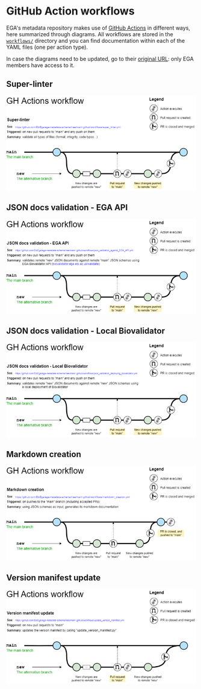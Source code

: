 # GitHub Action workflows
EGA's metadata repository makes use of [GitHub Actions](https://docs.github.com/en/actions) in different ways, here summarized through diagrams. All workflows are stored in the [``workflows/``](../../.github/workflows/) directory and you can find documentation within each of the YAML files (one per action type). 

In case the diagrams need to be updated, go to their [original URL](https://app.diagrams.net/#G1COZ89uK1GVNBZ1tr-1GNKZjF5xoA7Mgn): only EGA members have access to it.

## Super-linter
![Super-linter workflow](diagrams/20220419_super_linter.drawio.png)

## JSON docs validation - EGA API
![JSON docs validation workflow](diagrams/20221201_json_validation_against_EGA_API.drawio.png)

## JSON docs validation - Local Biovalidator
![JSON docs validation workflow](diagrams/20221201_github_workflows-json_validation_deploying_biovalidator.drawio.png)

## Markdown creation
![Markdown creation workflow](diagrams/20220419_Markdown_creation.drawio.png)

## Version manifest update
![Version manifest update](diagrams/20230714_github_workflows-version_manifest_update.drawio.png)
